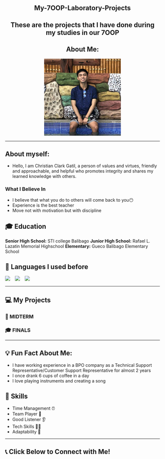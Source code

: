 <div align="center">
  
<h2> My-7OOP-Laboratory-Projects </h2>

  
<h2> These are the projects that I have done during my studies in our 7OOP </h2>

<p align= "center">
  
## About Me:

</div>

<p align= "center">
<img src="photo.jpg" alt="My Photo" width="250" height="250"/>

---
## About myself:
- Hello, I am Christian Clark Gatil, a person of values and virtues, friendly and approachable, and helpful who promotes integrity and shares my learned knowledge with others.


### What I Believe In
- I believe that what you do to others will come back to you:no_mouth:
- Experience is the best teacher
- Move not with motivation but with discipline


## 🎓 Education
**Senior High School:** STI college Balibago
**Junior High School:** Rafael L. Lazatin Memorial Highschool
**Elementary:** Gueco Balibago Elementary School


## 📜 Languages I used before 
<p align="left"> 
<img src="https://img.shields.io/badge/MySQL-%2300f.svg?style=for-the-badge&logo=mysql&logoColor=white" height="50"/> 
&nbsp;&nbsp;
<img src="https://img.shields.io/badge/C-%2300599C.svg?style=for-the-badge&logo=c&logoColor=white" height="50"/>
&nbsp;&nbsp;
<img src="https://img.shields.io/badge/Java-%23217346.svg?style=for-the-badge&logo=microsoft-excel&logoColor=white" height="50"/>  

---
## 💻 My Projects  


### 🧪 MIDTERM  


### 🎓 FINALS  

---
## 💡 Fun Fact About Me:

- I have working experience in a BPO company as a Technical Support Representative/Customer Support Representative for almost 2 years
- I once drank 6 cups of coffee in a day
- I love playing instruments and creating a song

## 📌 Skills
- Time Management ⏰  
- Team Player 🤝
- Good Listener 👂  
- Tech Skills 👨‍💻
- Adaptability 🔄  

---
## 📞 Click Below to Connect with Me!   


